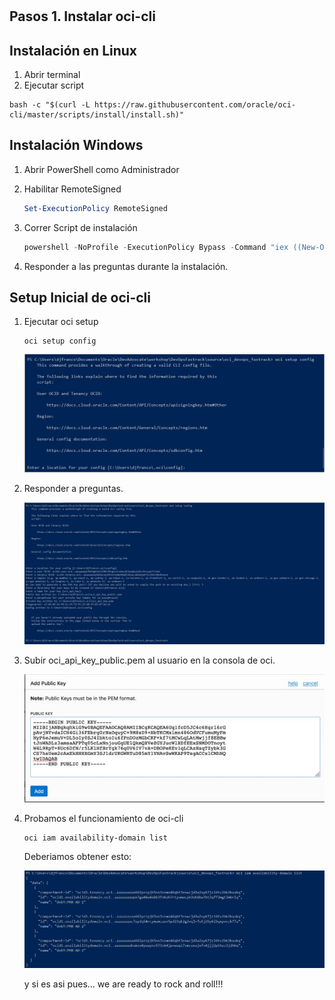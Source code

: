 #

## Pasos 1. Instalar oci-cli

## Instalación en Linux

1. Abrir terminal
2. Ejecutar script
```shell
bash -c "$(curl -L https://raw.githubusercontent.com/oracle/oci-cli/master/scripts/install/install.sh)"
```

## Instalación Windows

1. Abrir PowerShell como Administrador

2. Habilitar RemoteSigned

   ```powershell
   Set-ExecutionPolicy RemoteSigned
   ```

3. Correr Script de instalación

   ```powershell
   powershell -NoProfile -ExecutionPolicy Bypass -Command "iex ((New-Object System.Net.WebClient).DownloadString('https://raw.githubusercontent.com/oracle/oci-cli/master/scripts/install/install.ps1'))"
   ```

4. Responder a las preguntas durante la instalación.

## Setup Inicial de oci-cli 

1. Ejecutar oci setup

   ```shell
   oci setup config
   ```

   ![oci setup](/img/ocicli/oci_setup_config.jpg)

2. Responder a preguntas.

   <img src="/img/ocicli/oci_setup_config_qa.jpg" alt="seup qa" style="zoom:50%;" />

3. Subir oci_api_key_public.pem al usuario en la consola de oci.

   ![api paste](/img/ocicli/api_key_on_oci.jpg)

4. Probamos el funcionamiento de oci-cli

   ```powershell
   oci iam availability-domain list
   ```

   Deberiamos obtener esto:

   ![output test](/img/ocicli/oci_setup_test.jpg)

   y si es asi pues... we are ready to rock and roll!!!

   